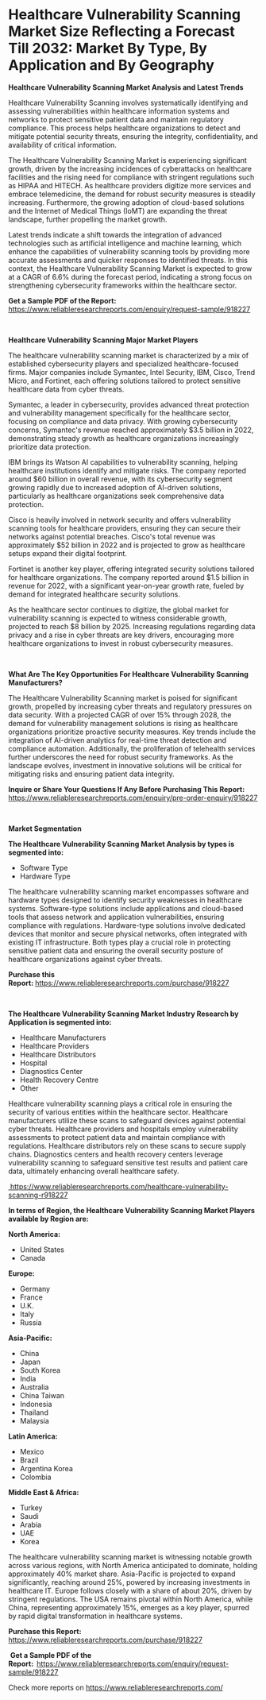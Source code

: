 <p><h1>Healthcare Vulnerability Scanning Market Size Reflecting a Forecast Till 2032: Market By Type, By Application and By Geography</h1></p><p><strong>Healthcare Vulnerability Scanning Market Analysis and Latest Trends</strong></p>
<p><p>Healthcare Vulnerability Scanning involves systematically identifying and assessing vulnerabilities within healthcare information systems and networks to protect sensitive patient data and maintain regulatory compliance. This process helps healthcare organizations to detect and mitigate potential security threats, ensuring the integrity, confidentiality, and availability of critical information.</p><p>The Healthcare Vulnerability Scanning Market is experiencing significant growth, driven by the increasing incidences of cyberattacks on healthcare facilities and the rising need for compliance with stringent regulations such as HIPAA and HITECH. As healthcare providers digitize more services and embrace telemedicine, the demand for robust security measures is steadily increasing. Furthermore, the growing adoption of cloud-based solutions and the Internet of Medical Things (IoMT) are expanding the threat landscape, further propelling the market growth.</p><p>Latest trends indicate a shift towards the integration of advanced technologies such as artificial intelligence and machine learning, which enhance the capabilities of vulnerability scanning tools by providing more accurate assessments and quicker responses to identified threats. In this context, the Healthcare Vulnerability Scanning Market is expected to grow at a CAGR of 6.6% during the forecast period, indicating a strong focus on strengthening cybersecurity frameworks within the healthcare sector.</p></p>
<p><strong>Get a Sample PDF of the Report:&nbsp;</strong> <a href="https://www.reliableresearchreports.com/enquiry/request-sample/918227?utm_campaign=1558&utm_medium=2&utm_source=Github&utm_content=ia&utm_term=07032025&utm_id=healthcare-vulnerability-scanning">https://www.reliableresearchreports.com/enquiry/request-sample/918227</a></p>
<p>&nbsp;</p>
<p><strong>Healthcare Vulnerability Scanning Major Market Players</strong></p>
<p><p>The healthcare vulnerability scanning market is characterized by a mix of established cybersecurity players and specialized healthcare-focused firms. Major companies include Symantec, Intel Security, IBM, Cisco, Trend Micro, and Fortinet, each offering solutions tailored to protect sensitive healthcare data from cyber threats.</p><p>Symantec, a leader in cybersecurity, provides advanced threat protection and vulnerability management specifically for the healthcare sector, focusing on compliance and data privacy. With growing cybersecurity concerns, Symantec's revenue reached approximately $3.5 billion in 2022, demonstrating steady growth as healthcare organizations increasingly prioritize data protection.</p><p>IBM brings its Watson AI capabilities to vulnerability scanning, helping healthcare institutions identify and mitigate risks. The company reported around $60 billion in overall revenue, with its cybersecurity segment growing rapidly due to increased adoption of AI-driven solutions, particularly as healthcare organizations seek comprehensive data protection.</p><p>Cisco is heavily involved in network security and offers vulnerability scanning tools for healthcare providers, ensuring they can secure their networks against potential breaches. Cisco's total revenue was approximately $52 billion in 2022 and is projected to grow as healthcare setups expand their digital footprint.</p><p>Fortinet is another key player, offering integrated security solutions tailored for healthcare organizations. The company reported around $1.5 billion in revenue for 2022, with a significant year-on-year growth rate, fueled by demand for integrated healthcare security solutions.</p><p>As the healthcare sector continues to digitize, the global market for vulnerability scanning is expected to witness considerable growth, projected to reach $8 billion by 2025. Increasing regulations regarding data privacy and a rise in cyber threats are key drivers, encouraging more healthcare organizations to invest in robust cybersecurity measures.</p></p>
<p>&nbsp;</p>
<p><strong>What Are The Key Opportunities For Healthcare Vulnerability Scanning Manufacturers?</strong></p>
<p><p>The Healthcare Vulnerability Scanning market is poised for significant growth, propelled by increasing cyber threats and regulatory pressures on data security. With a projected CAGR of over 15% through 2028, the demand for vulnerability management solutions is rising as healthcare organizations prioritize proactive security measures. Key trends include the integration of AI-driven analytics for real-time threat detection and compliance automation. Additionally, the proliferation of telehealth services further underscores the need for robust security frameworks. As the landscape evolves, investment in innovative solutions will be critical for mitigating risks and ensuring patient data integrity.</p></p>
<p><strong>Inquire or Share Your Questions If Any Before Purchasing This Report:</strong> <a href="https://www.reliableresearchreports.com/enquiry/pre-order-enquiry/918227?utm_campaign=1558&utm_medium=2&utm_source=Github&utm_content=ia&utm_term=07032025&utm_id=healthcare-vulnerability-scanning">https://www.reliableresearchreports.com/enquiry/pre-order-enquiry/918227</a></p>
<p>&nbsp;</p>
<p><strong>Market Segmentation</strong></p>
<p><strong>The Healthcare Vulnerability Scanning Market Analysis by types is segmented into:</strong></p>
<p><ul><li>Software Type</li><li>Hardware Type</li></ul></p>
<p><p>The healthcare vulnerability scanning market encompasses software and hardware types designed to identify security weaknesses in healthcare systems. Software-type solutions include applications and cloud-based tools that assess network and application vulnerabilities, ensuring compliance with regulations. Hardware-type solutions involve dedicated devices that monitor and secure physical networks, often integrated with existing IT infrastructure. Both types play a crucial role in protecting sensitive patient data and ensuring the overall security posture of healthcare organizations against cyber threats.</p></p>
<p><strong>Purchase this Report:&nbsp;</strong><a href="https://www.reliableresearchreports.com/purchase/918227?utm_campaign=1558&utm_medium=2&utm_source=Github&utm_content=ia&utm_term=07032025&utm_id=healthcare-vulnerability-scanning">https://www.reliableresearchreports.com/purchase/918227</a></p>
<p>&nbsp;</p>
<p><strong>The Healthcare Vulnerability Scanning Market Industry Research by Application is segmented into:</strong></p>
<p><ul><li>Healthcare Manufacturers</li><li>Healthcare Providers</li><li>Healthcare Distributors</li><li>Hospital</li><li>Diagnostics Center</li><li>Health Recovery Centre</li><li>Other</li></ul></p>
<p><p>Healthcare vulnerability scanning plays a critical role in ensuring the security of various entities within the healthcare sector. Healthcare manufacturers utilize these scans to safeguard devices against potential cyber threats. Healthcare providers and hospitals employ vulnerability assessments to protect patient data and maintain compliance with regulations. Healthcare distributors rely on these scans to secure supply chains. Diagnostics centers and health recovery centers leverage vulnerability scanning to safeguard sensitive test results and patient care data, ultimately enhancing overall healthcare safety.</p></p>
<p><a href="https://www.reliableresearchreports.com/healthcare-vulnerability-scanning-r918227?utm_campaign=1558&utm_medium=2&utm_source=Github&utm_content=ia&utm_term=07032025&utm_id=healthcare-vulnerability-scanning">&nbsp;https://www.reliableresearchreports.com/healthcare-vulnerability-scanning-r918227</a></p>
<p><strong>In terms of Region, the Healthcare Vulnerability Scanning Market Players available by Region are:</strong></p>
<p>
    <p> <strong> North America: </strong>
        <ul>
            <li>United States</li>
            <li>Canada</li>
        </ul>
        </p> 
    <p> <strong> Europe: </strong>
        <ul>
            <li>Germany</li>
            <li>France</li>
            <li>U.K.</li>
            <li>Italy</li>
            <li>Russia</li>
        </ul>
        </p> 
    <p> <strong> Asia-Pacific: </strong>
        <ul>
            <li>China</li>
            <li>Japan</li>
            <li>South Korea</li>
            <li>India</li>
            <li>Australia</li>
            <li>China Taiwan</li>
            <li>Indonesia</li>
            <li>Thailand</li>
            <li>Malaysia</li>
        </ul>
        </p> 
    <p> <strong> Latin America: </strong>
        <ul>
            <li>Mexico</li>
            <li>Brazil</li>
            <li>Argentina Korea</li>
            <li>Colombia</li>
        </ul>
        </p> 
    <p> <strong> Middle East & Africa: </strong>
        <ul>
            <li>Turkey</li>
            <li>Saudi</li>
            <li>Arabia</li>
            <li>UAE</li>
            <li>Korea</li>
        </ul>
    </p>
    </p>
<p><p>The healthcare vulnerability scanning market is witnessing notable growth across various regions, with North America anticipated to dominate, holding approximately 40% market share. Asia-Pacific is projected to expand significantly, reaching around 25%, powered by increasing investments in healthcare IT. Europe follows closely with a share of about 20%, driven by stringent regulations. The USA remains pivotal within North America, while China, representing approximately 15%, emerges as a key player, spurred by rapid digital transformation in healthcare systems.</p></p>
<p><strong>Purchase this Report: </strong><a href="https://www.reliableresearchreports.com/purchase/918227?utm_campaign=1558&utm_medium=2&utm_source=Github&utm_content=ia&utm_term=07032025&utm_id=healthcare-vulnerability-scanning">https://www.reliableresearchreports.com/purchase/918227</a></p>
<p>&nbsp;<strong>Get a Sample PDF of the Report:&nbsp;&nbsp;</strong><a href="https://www.reliableresearchreports.com/enquiry/request-sample/918227?utm_campaign=1558&utm_medium=2&utm_source=Github&utm_content=ia&utm_term=07032025&utm_id=healthcare-vulnerability-scanning">https://www.reliableresearchreports.com/enquiry/request-sample/918227</a></p>
<p><strong></strong></p>
<p>Check more reports on <a href="https://www.reliableresearchreports.com/?utm_campaign=1558&utm_medium=2&utm_source=Github&utm_content=ia&utm_term=07032025&utm_id=healthcare-vulnerability-scanning">https://www.reliableresearchreports.com/</a></p>